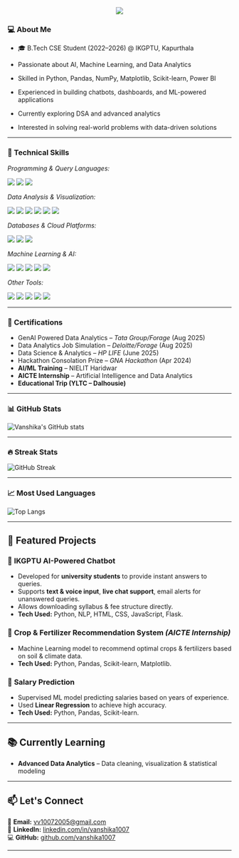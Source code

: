 <p align="center">
  <img src="https://readme-typing-svg.herokuapp.com?size=30&color=ff69b4&center=true&vCenter=true&width=500&lines=👋+Hi+there,+I'm+Vanshika!;💻+Aspiring+Data+Analyst;🚀+AI+%7C+ML+Enthusiast">
</p>

### 💻 About Me
- 🎓 B.Tech CSE Student (2022–2026) @ IKGPTU, Kapurthala
  
- Passionate about AI, Machine Learning, and Data Analytics

- Skilled in Python, Pandas, NumPy, Matplotlib, Scikit-learn, Power BI

- Experienced in building chatbots, dashboards, and ML-powered applications

- Currently exploring DSA and advanced analytics

- Interested in solving real-world problems with data-driven solutions

---

### 🚀 Technical Skills  

*Programming & Query Languages:*  
<p>
  <img src="https://img.shields.io/badge/-Python-blue?logo=python&logoColor=white&style=flat" />
  <img src="https://img.shields.io/badge/-SQL-darkblue?logo=postgresql&logoColor=white&style=flat" />
  <img src="https://img.shields.io/badge/-Excel-green?logo=microsoft-excel&logoColor=white&style=flat" />
</p>

*Data Analysis & Visualization:*  
<p>
  <img src="https://img.shields.io/badge/-Pandas-yellow?logo=pandas&logoColor=white&style=flat" />
  <img src="https://img.shields.io/badge/-NumPy-blue?logo=numpy&logoColor=white&style=flat" />
  <img src="https://img.shields.io/badge/-Matplotlib-orange?logo=plotly&logoColor=white&style=flat" />
  <img src="https://img.shields.io/badge/-Seaborn-lightblue?style=flat" />
  <img src="https://img.shields.io/badge/-PowerBI-yellow?logo=powerbi&logoColor=black&style=flat" />
  <img src="https://img.shields.io/badge/-Tableau-blue?logo=tableau&logoColor=white&style=flat" />
</p>

*Databases & Cloud Platforms:*  
<p>
  <img src="https://img.shields.io/badge/-MySQL-blue?logo=mysql&logoColor=white&style=flat" />
  <img src="https://img.shields.io/badge/-PostgreSQL-darkblue?logo=postgresql&logoColor=white&style=flat" />
  <img src="https://img.shields.io/badge/-MongoDB-darkgreen?logo=mongodb&logoColor=white&style=flat" />
</p>

*Machine Learning & AI:*  
<p>
  <img src="https://img.shields.io/badge/-ScikitLearn-orange?logo=scikitlearn&logoColor=white&style=flat" />
  <img src="https://img.shields.io/badge/-TensorFlow-orange?logo=tensorflow&logoColor=white&style=flat" />
  <img src="https://img.shields.io/badge/-Keras-red?logo=keras&logoColor=white&style=flat" />
  <img src="https://img.shields.io/badge/-PyTorch-red?logo=pytorch&logoColor=white&style=flat" />
  <img src="https://img.shields.io/badge/-NLP-blueviolet?style=flat" />
</p>

*Other Tools:*  
<p>
  <img src="https://img.shields.io/badge/-Jupyter-orange?logo=jupyter&logoColor=white&style=flat" />
  <img src="https://img.shields.io/badge/-GitHub-black?logo=github&logoColor=white&style=flat" />
  <img src="https://img.shields.io/badge/-VSCode-blue?logo=visualstudiocode&logoColor=white&style=flat" />
  <img src="https://img.shields.io/badge/-Spyder-darkred?logo=spyderide&logoColor=white&style=flat" />
  <img src="https://img.shields.io/badge/-Anaconda-darkgreen?logo=anaconda&logoColor=white&style=flat" />
</p>

---

### 📜 Certifications  
- GenAI Powered Data Analytics – *Tata Group/Forage* (Aug 2025)  
- Data Analytics Job Simulation – *Deloitte/Forage* (Aug 2025)  
- Data Science & Analytics – *HP LIFE* (June 2025)  
- Hackathon Consolation Prize – *GNA Hackathon* (Apr 2024)  
- **AI/ML Training** – NIELIT Haridwar  
- **AICTE Internship** – Artificial Intelligence and Data Analytics 
- **Educational Trip (YLTC – Dalhousie)**  

---

### 📊 GitHub Stats  
![Vanshika's GitHub stats](https://github-readme-stats.vercel.app/api?username=vanshika1007&show_icons=true&theme=radical)

---

### 🔥 Streak Stats  
![GitHub Streak](https://github-readme-streak-stats.herokuapp.com/?user=vanshika1007&theme=radical)

---

### 📈 Most Used Languages  
![Top Langs](https://github-readme-stats.vercel.app/api/top-langs/?username=vanshika1007&layout=compact&theme=radical)

---

## 🚀 Featured Projects

### 🧠 **IKGPTU AI-Powered Chatbot**
- Developed for **university students** to provide instant answers to queries.  
- Supports **text & voice input**, **live chat support**, email alerts for unanswered queries.  
- Allows downloading syllabus & fee structure directly.  
- **Tech Used:** Python, NLP, HTML, CSS, JavaScript, Flask.

### 🌾 **Crop & Fertilizer Recommendation System** *(AICTE Internship)*
- Machine Learning model to recommend optimal crops & fertilizers based on soil & climate data.  
- **Tech Used:** Python, Pandas, Scikit-learn, Matplotlib.

### 💼 **Salary Prediction**
- Supervised ML model predicting salaries based on years of experience.  
- Used **Linear Regression** to achieve high accuracy.  
- **Tech Used:** Python, Pandas, Scikit-learn.

---

## 📚 Currently Learning

- **Advanced Data Analytics** – Data cleaning, visualization & statistical modeling  

---

## 📫 Let's Connect

📧 **Email:** [vv10072005@gmail.com](mailto:vv10072005@gmail.com)  
🔗 **LinkedIn:** [linkedin.com/in/vanshika1007](https://linkedin.com/in/vanshika1007)  
💻 **GitHub:** [github.com/vanshika1007](https://github.com/vanshika1007)  

---


